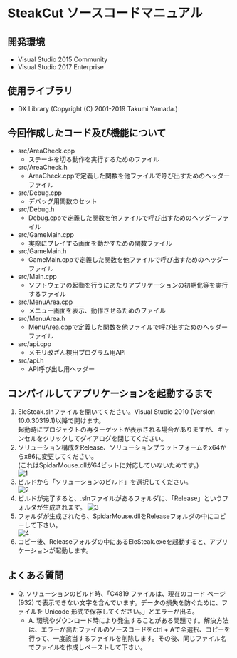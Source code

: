 # SteakCut ソースコードマニュアル
## 開発環境
- Visual Studio 2015 Community
- Visual Studio 2017 Enterprise
## 使用ライブラリ
- DX Library (Copyright (C) 2001-2019 Takumi Yamada.)
## 今回作成したコード及び機能について
- src/AreaCheck.cpp
  - ステーキを切る動作を実行するためのファイル
- src/AreaCheck.h
  - AreaCheck.cppで定義した関数を他ファイルで呼び出すためのヘッダーファイル
- src/Debug.cpp
  - デバッグ用関数のセット
- src/Debug.h
  - Debug.cppで定義した関数を他ファイルで呼び出すためのヘッダーファイル
- src/GameMain.cpp
  - 実際にプレイする画面を動かすための関数ファイル
- src/GameMain.h
  - GameMain.cppで定義した関数を他ファイルで呼び出すためのヘッダーファイル
- src/Main.cpp
  - ソフトウェアの起動を行うにあたりアプリケーションの初期化等を実行するファイル
- src/MenuArea.cpp
  - メニュー画面を表示、動作させるためのファイル
- src/MenuArea.h
  - MenuArea.cppで定義した関数を他ファイルで呼び出すためのヘッダーファイル
- src/api.cpp
  - メモリ改ざん検出プログラム用API
- src/api.h
  - API呼び出し用ヘッダー
## コンパイルしてアプリケーションを起動するまで
1. EleSteak.slnファイルを開いてください。Visual Studio 2010 (Version 10.0.30319.1)以降で開けます。  
起動時にプロジェクトの再ターゲットが表示される場合がありますが、キャンセルをクリックしてダイアログを閉じてください。  
2. ソリューション構成をRelease、ソリューションプラットフォームをx64からx86に変更してください。  
(これはSpidarMouse.dllが64ビットに対応していないためです。)  
![1](https://github.com/tmorio/SteakCut/blob/master/manual/img/Code1.png?raw=true "1") 
3. ビルドから「ソリューションのビルド」を選択してください。  
![2](https://github.com/tmorio/SteakCut/blob/master/manual/img/Code2.png?raw=true "2") 
4. ビルドが完了すると、.slnファイルがあるフォルダに、「Release」というフォルダが生成されます。
![3](https://github.com/tmorio/SteakCut/blob/master/manual/img/Code3.png?raw=true "3") 
5. フォルダが生成されたら、SpidarMouse.dllをReleaseフォルダの中にコピーして下さい。  
![4](https://github.com/tmorio/SteakCut/blob/master/manual/img/Code4.png?raw=true "4") 
6. コピー後、Releaseフォルダの中にあるEleSteak.exeを起動すると、アプリケーションが起動します。
## よくある質問
- Q. ソリューションのビルド時、「C4819 ファイルは、現在のコード ページ (932) で表示できない文字を含んでいます。データの損失を防ぐために、ファイルを Unicode 形式で保存してください。」とエラーが出る。
  - A. 環境やダウンロード時により発生することがある問題です。解決方法は、エラーが出たファイルのソースコードをctrl + Aで全選択、コピーを行って、一度該当するファイルを削除します。その後、同じファイル名でファイルを作成しペーストして下さい。
